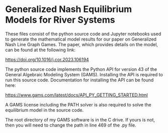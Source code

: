 # Generalized Nash Equilibrium Models for River Systems
These files consist of the python source code and Jupyter notebooks used to generate the mathematical model results for our paper on Generalized Nash Line Graph Games. 
The paper, which provides details on the model, can be found at the following link:

https://doi.org/10.1016/j.cor.2023.106194

The python source code implements the Python API for version 43 of the General Algebraic Modeling System (GAMS). Installing the API is required to run this source code. Documentation for installing the API can be found here:

https://www.gams.com/latest/docs/API_PY_GETTING_STARTED.html

A GAMS license including the PATH solver is also required to solve the equilibrium model in the source code.

The root directory of my GAMS software is in the C drive. If yours is not, then you will need to change the path in line 469 of the .py file.

